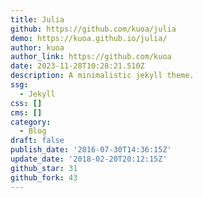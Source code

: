 ```yaml
---
title: Julia
github: https://github.com/kuoa/julia
demo: https://kuoa.github.io/julia/
author: kuoa
author_link: https://github.com/kuoa
date: 2023-11-28T10:28:21.510Z
description: A minimalistic jekyll theme.
ssg:
  - Jekyll
css: []
cms: []
category:
  - Blog
draft: false
publish_date: '2016-07-30T14:36:15Z'
update_date: '2018-02-20T20:12:15Z'
github_star: 31
github_fork: 43
---
```

